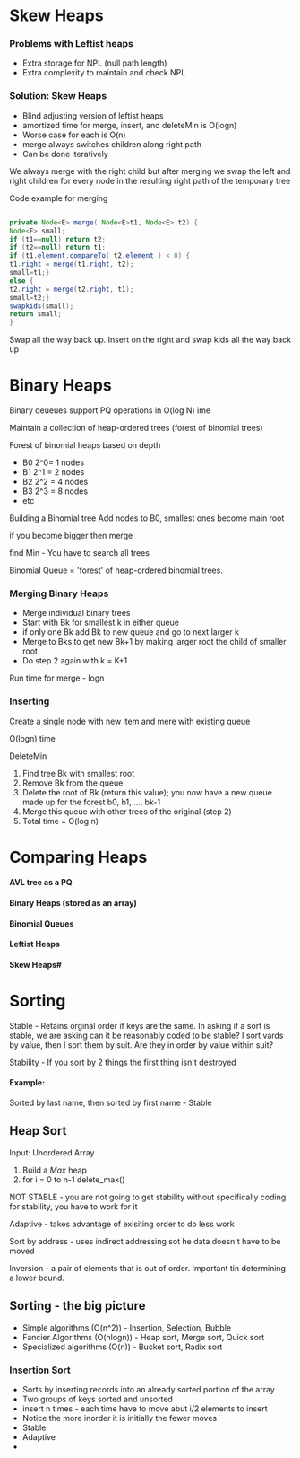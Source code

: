 # Skew Heaps

### Problems with Leftist heaps
- Extra storage for NPL (null path length)
- Extra complexity to maintain and check NPL
### Solution: Skew Heaps
- Blind adjusting version of leftist heaps
- amortized time for merge, insert, and deleteMin is O(logn)
- Worse case for each is O(n)
- merge always switches children along right path
- Can be done iteratively

We always merge with the right child but after merging we swap the left and right children for every node in the resulting right path of the temporary tree


Code example for merging
```java

private Node<E> merge( Node<E>t1, Node<E> t2) {
Node<E> small;
if (t1==null) return t2;
if (t2==null) return t1;
if (t1.element.compareTo( t2.element ) < 0) {
t1.right = merge(t1.right, t2);
small=t1;}
else {
t2.right = merge(t2.right, t1);
small=t2;}
swapkids(small);
return small;
}

```

Swap all the way back up. Insert on the right and swap kids all the way back up

# Binary Heaps
Binary qeueues support PQ operations in O(log N) ime

Maintain a collection of heap-ordered trees (forest of binomial trees)

Forest of binomial heaps based on depth

- B0 2^0= 1 nodes
- B1 2^1 = 2 nodes
- B2 2^2 = 4 nodes
- B3 2^3 = 8 nodes
- etc

Building a Binomial tree
Add nodes to B0, smallest ones become main root

if you become bigger then merge

find Min - You have to search all trees

Binomial Queue = 'forest' of heap-ordered binomial trees.


### Merging Binary Heaps

- Merge individual binary trees
- Start with Bk for smallest k in either queue
- if only one Bk add Bk to new queue and go to next larger k
- Merge to Bks to get new Bk+1 by making larger root the child of smaller root
- Do step 2 again with k = K+1

Run time for merge - logn


### Inserting 

Create a single node with new item and mere with existing queue

O(logn) time

DeleteMin
1. Find tree Bk with smallest root
2. Remove Bk from the queue
3. Delete the root of Bk (return this value); you now have a new queue made up for the forest b0, b1, ..., bk-1
4. Merge this queue with other trees of the original (step 2)
5. Total time = O(log n)



# Comparing Heaps

#### AVL tree as a PQ
#### Binary Heaps (stored as an array)
#### Binomial Queues
#### Leftist Heaps
#### Skew Heaps#

# Sorting

Stable - Retains orginal order if keys are the same. In asking if a sort is stable, we are asking can it
be reasonably coded to be stable? I sort vards by value, then I sort them by suit.
Are they in order by value within suit?

Stability - If you sort by 2 things the first thing isn't destroyed 

#### Example:
Sorted by last name, then sorted by first name - Stable

## Heap Sort

Input: Unordered Array

1. Build a _Max_ heap
2. for i = 0 to n-1 delete_max()

NOT STABLE - you are not going to get stability without specifically coding for stability, you have to work for it


Adaptive - takes advantage of exisiting order to do less work

Sort by address - uses indirect addressing sot he data doesn't have to be moved

Inversion - a pair of elements that is out of order. Important tin determining
a lower bound.


## Sorting - the big picture
- Simple algorithms (O(n^2)) - Insertion, Selection, Bubble
- Fancier Algorithms (O(nlogn)) - Heap sort, Merge sort, Quick sort
- Specialized algorithms (O(n)) - Bucket sort, Radix sort

### Insertion Sort
- Sorts by inserting records into an already sorted portion of the array
- Two groups of keys sorted and unsorted
- insert n times  - each time have to move abut i/2 elements to insert
- Notice the more inorder it is initially the fewer moves
- Stable
- Adaptive 
- 



